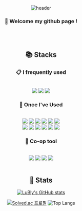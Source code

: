 <div align="center">

![header](https://capsule-render.vercel.app/api?type=waving&color=0c343d&text=Hyunho&fontColor=ffffff)

### :wave: Welcome my github page !

<br/>
  
<br/>

## 📚 Stacks
  
### :clipboard: I frequently used

<br/>

<img src="https://img.shields.io/badge/-C++-00599C?logo=C%2B%2B&logoColor=white">

<img src="https://img.shields.io/badge/-C%23-239120?logo=Csharp&logoColor=white">

<img src="https://img.shields.io/badge/Unity-FFFFFF?logo=Unity&logoColor=black">

### :beginner: Once I've Used

<br/>

<img src="https://img.shields.io/badge/C-A8B9CC?logo=C&logoColor=white">

<img src="https://img.shields.io/badge/Java-007396?logo=Java&logoColor=white">

<img src="https://img.shields.io/badge/JavaScript-F7DF1E?&logo=javascript&logoColor=black">

<img src="https://img.shields.io/badge/TypeScript-3178C6?&logo=TypeScript&logoColor=white">

<img src="https://img.shields.io/badge/Node.js-339933?&logo=Node.js&logoColor=white">

<img src="https://img.shields.io/badge/Socket.io-010101?&logo=Socket.io&logoColor=white">

<br/>

<img src="https://img.shields.io/badge/Spring-6DB33F?&logo=Spring&logoColor=white">

<img src="https://img.shields.io/badge/Spring Boot-6DB33F?&logo=Spring Boot&logoColor=white">

<img src="https://img.shields.io/badge/MySQL-4479A1?&logo=MySQL&logoColor=white">

<img src="https://img.shields.io/badge/Prisma-2D3748?&logo=Prisma&logoColor=white">

<img src="https://img.shields.io/badge/Jupyter-F37626?logo=Jupyter&logoColor=black">

<img src="https://img.shields.io/badge/Google Colab-F9AB00?logo=Google Colab&logoColor=white">

### :speech_balloon: Co-op tool

<br/>

<img src="https://img.shields.io/badge/GitHub-181717?logo=GitHub&logoColor=white">

<img src="https://img.shields.io/badge/Slack-4A154B?logo=Slack&logoColor=white">

<img src="https://img.shields.io/badge/Discord-5865F2?logo=Discord&logoColor=white">

<img src="https://img.shields.io/badge/Notion-000000?logo=Notion&logoColor=white">

<br/>
<br/>

## :rainbow: Stats

[![LuBly's GitHub stats](https://github-readme-stats.vercel.app/api?username=LuBly&show_icon=true&theme=gotham)](https://github.com/anuraghazra/github-readme-stats)  

[![Solved.ac
프로필](http://mazassumnida.wtf/api/v2/generate_badge?boj=lumenize)](https://solved.ac/lumenize) ![Top Langs](https://github-readme-stats.vercel.app/api/top-langs/?username=LuBly&layout=compact&theme=gotham)     

  
  
  

